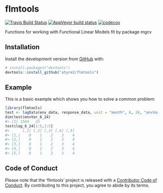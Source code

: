 
<!-- README.md is generated from README.Rmd. Please edit that file -->

# flmtools

<!-- badges: start -->

[![Travis Build
Status](https://travis-ci.com/atyre2/flmtools.svg?branch=master)](https://travis-ci.com/atyre2/flmtools)
[![AppVeyor build
status](https://ci.appveyor.com/api/projects/status/github/atyre2/flmtools?branch=master&svg=true)](https://ci.appveyor.com/project/atyre2/flmtools)
[![codecov](https://codecov.io/gh/atyre2/flmtools/branch/master/graph/badge.svg)](https://codecov.io/gh/atyre2/flmtools)

<!-- badges: end -->

Functions for working with Functional Linear Models fit by package mgcv

## Installation

Install the development version from [GitHub](https://github.com/) with:

``` r
# install.packages("devtools")
devtools::install_github("atyre2/flmtools")
```

## Example

This is a basic example which shows you how to solve a common problem:

``` r
library(flmtools)
test <- lagData(env_data, response_data, unit = "month", 6, 24, "envVar")
dim(test$envVar_6_24)
#> [1] 1564   25
test$lag_6_24[1:5,1:5]
#>      [,1] [,2] [,3] [,4] [,5]
#> [1,]    0    1    2    3    4
#> [2,]    0    1    2    3    4
#> [3,]    0    1    2    3    4
#> [4,]    0    1    2    3    4
#> [5,]    0    1    2    3    4
```

## Code of Conduct

Please note that the ‘flmtools’ project is released with a [Contributor
Code of Conduct](.github/CODE_OF_CONDUCT.md). By contributing to this
project, you agree to abide by its terms.
